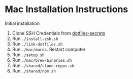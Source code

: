 # Mac Installation Instructions

Initial installation

1. Clone SSH Credentials from [dotfiles-secrets](https://github.com/zellwk/dotfiles-secrets)
2. Run `./install-zsh.sh`
3. Run `./link-dotfiles.sh`
4. Run `./mac/macos`. Restart computer
5. Run `./setup.sh`
6. Run `./mac/brew-binaries.sh`
7. Run `./shared/clone-repos.sh`
8. Run `./shared/npm.sh`
